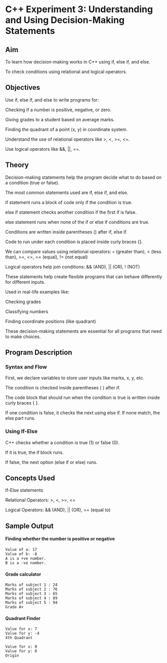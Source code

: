 # C++ Experiment 3: Understanding and Using Decision-Making Statements

## Aim
To learn how decision-making works in C++ using if, else if, and else.

To check conditions using relational and logical operators.

## Objectives
Use if, else if, and else to write programs for:

  Checking if a number is positive, negative, or zero.

  Giving grades to a student based on average marks.

  Finding the quadrant of a point (x, y) in coordinate system.

Understand the use of relational operators like >, <, >=, <=.

Use logical operators like &&, ||, ==.

## Theory
Decision-making statements help the program decide what to do based on a condition (true or false).

The most common statements used are if, else if, and else.

if statement runs a block of code only if the condition is true.

else if statement checks another condition if the first if is false.

else statement runs when none of the if or else if conditions are true.

Conditions are written inside parentheses () after if, else if.

Code to run under each condition is placed inside curly braces {}.

We can compare values using relational operators:
`>` (greater than), < (less than), >=, <=, == (equal), != (not equal)

Logical operators help join conditions:
&& (AND), || (OR), ! (NOT)

These statements help create flexible programs that can behave differently for different inputs.

Used in real-life examples like:

Checking grades

Classifying numbers

Finding coordinate positions (like quadrant)

These decision-making statements are essential for all programs that need to make choices.

## Program Description
### Syntax and Flow
First, we declare variables to store user inputs like marks, x, y, etc.

The condition is checked inside parentheses ( ) after if.

The code block that should run when the condition is true is written inside curly braces { }.

If one condition is false, it checks the next using else if. If none match, the else part runs.

### Using If-Else
C++ checks whether a condition is true (1) or false (0).

If it is true, the if block runs.

If false, the next option (else if or else) runs.

## Concepts Used
If-Else statements

Relational Operators: >, <, >=, <=

Logical Operators: && (AND), || (OR), == (equal to) 

## Sample Output

#### Finding whether the number is positive or negative
```
Value of a: 17
Value of b: -8
A is a +ve number.
B is a -ve number.
```
#### Grade calculator 
```
Marks of subject 1 : 24
Marks of subject 2 : 76
Marks of subject 3 : 65
Marks of subject 4 : 89
Marks of subject 5 : 94
Grade A+
```
#### Quadrant Finder
```
Value for x: 7
Value for y: -4
4th Quadrant
```
```
Value for x: 0
Value for y: 0
Origin
```
